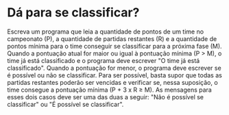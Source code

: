 # Dá para se classificar? #

Escreva um programa que leia a quantidade de pontos de um time no campeonato (P), a quantidade de partidas restantes (R) e a quantidade de pontos mínima para o time conseguir se classificar para a próxima fase (M). Quando a pontuação atual for maior ou igual à pontuação mínima (P > M), o time já está classificado e o programa deve escrever "O time já está classificado". Quando a pontuação for menor, o programa deve escrever se é possível ou não se classificar. Para ser possível, basta supor que todas as partidas restantes poderão ser vencidas e verificar se, nessa suposição, o time consegue a pontuação mínima (P + 3 x R ≥ M). As mensagens para esses dois casos deve ser uma das duas a seguir: "Não é possível se classificar" ou "É possível se classificar".
